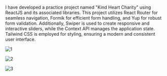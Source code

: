 I have developed a practice project named "Kind Heart Charity" using ReactJS and its associated libraries. This project utilizes React Router for seamless navigation, Formik for efficient form handling, and Yup for robust form validation. Additionally, Swiper is used to create responsive and interactive sliders, while the Context API manages the application state. Tailwind CSS is employed for styling, ensuring a modern and consistent user interface.

![1](https://github.com/azharalisheeno1/heart_charity/assets/113542585/e60512e6-bd30-4534-b6e3-6bbaa7d4c0c4)

![2](https://github.com/azharalisheeno1/heart_charity/assets/113542585/82139f46-47b1-472e-8f3f-f0fa37611f46)

![3](https://github.com/azharalisheeno1/heart_charity/assets/113542585/5b22a9a0-878d-4c50-8f62-acfafc5a148a)
